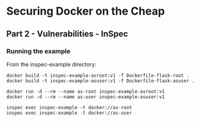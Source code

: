 # Securing Docker on the Cheap
## Part 2 - Vulnerabilities - InSpec

### Running the example
From the inspec-example directory:

```
docker build -t inspec-example-asroot:v1 -f Dockerfile-flask-root .
docker build -t inspec-example-asuser:v1 -f Dockerfile-flask-asuser .

docker run -d --rm --name as-root inspec-example-asroot:v1
docker run -d --rm --name as-user inspec-example-asuser:v1

inspec exec inspec-example -t docker://as-root
inspec exec inspec-example -t docker://as-user
```

